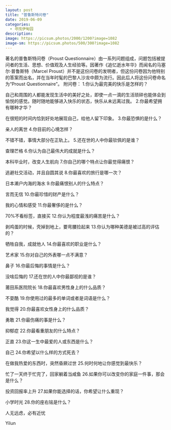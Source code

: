 ```yaml
---
layout: post
title: "普鲁斯特问卷"
date: 2019-06-09
categories:
  - 寻找伊甸园
description:
image: https://picsum.photos/2000/1200?image=1082
image-sm: https://picsum.photos/500/300?image=1082
---
```


著名的普鲁斯特问卷（Proust Questionnaire）由一系列问题组成，问题包括被提问者的生活、思想、价值观及人生经验等。因著作《追忆逝水年华》而闻名的马塞尔·普鲁斯特（Marcel Proust）并不是这份问卷的发明者，但这份问卷因为他特别的答案而出名，并在当年时髦的巴黎人沙龙中颇为流行。因此后人<!--break-->将这份问卷命名为“Proust Questionnaire”。
附问卷：
1.你认为最完美的快乐是怎样的？

自己和周围的人都能发现生活中的美好之处，即使一点一滴的生活琐碎也能体会到愉悦的感觉。随时随地能够进入快乐的状态，快乐从未远离过我。
2.你最希望拥有哪种才华？

在很短的时间内恰到好处地展现自己，给他人留下印象。
3.你最恐惧的是什么？

亲人的离世
4.你目前的心境怎样？

不错不错，事情大部分在正轨上。
5.还在世的人中你最钦佩的是谁？

查理芒格
6.你认为自己最伟大的成就是什么？

本科毕业时，改变人生航向
7.你自己的哪个特点让你最觉得痛恨？

逃避社交活动，并且自圆其说
8.你最喜欢的旅行是哪一次？

日本濑户内海的海水
9.你最痛恨别人的什么特点？

言而无信
10.你最珍惜的财产是什么？

我的心情和感受
11.你最奢侈的是什么？

70%不看标签，直接买
12.你认为程度最浅的痛苦是什么？

剥鸡蛋的时候，壳掉到地上，要弯腰捡起来
13.你认为哪种美德是被过高的评估的？

牺牲自我，成就他人
14.你最喜欢的职业是什么？

艺术家
15.你对自己的外表哪一点不满意？

鼻子
16.你最后悔的事情是什么？

没啥后悔的
17.还在世的人中你最鄙视的是谁？

莆田系医院院长
18.你最喜欢男性身上的什么品质？

不耍酷
19.你使用过的最多的单词或者是词语是什么？

我觉得
20.你最喜欢女性身上的什么品质？

勇敢
21.你最伤痛的事是什么？

抑郁症
22.你最看重朋友的什么特点？

正直
23.你这一生中最爱的人或东西是什么？

自己
24.你希望以什么样的方式死去？

在做我热爱的东西时，突然昏厥过世
25.何时何地让你感觉到最快乐？

忙了一天终于忙完了，回家躺着当咸鱼
26.如果你可以改变你的家庭一件事，那会是什么？

投资回报率上升
27.如果你能选择的话，你希望让什么重现？

小学时光
28.你的座右铭是什么？

人无远虑，必有近忧


Yilun